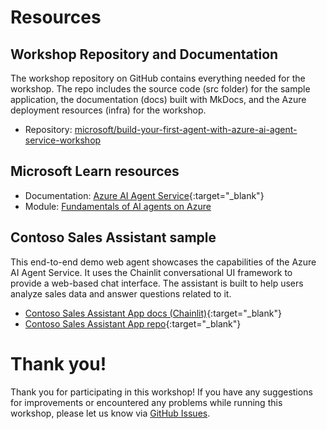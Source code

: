 # Resources

## Workshop Repository and Documentation

The workshop repository on GitHub contains everything needed for the workshop. The repo includes the source code (src folder) for the sample application, the documentation (docs) built with MkDocs, and the Azure deployment resources (infra) for the workshop.

* Repository: [microsoft/build-your-first-agent-with-azure-ai-agent-service-workshop](https://github.com/microsoft/build-your-first-agent-with-azure-ai-agent-service-workshop)

## Microsoft Learn resources

- Documentation: [Azure AI Agent Service](https://learn.microsoft.com/azure/ai-services/agents/){:target="_blank"}
- Module: [Fundamentals of AI agents on Azure](https://learn.microsoft.com/training/modules/ai-agent-fundamentals/)

## Contoso Sales Assistant sample

This end-to-end demo web agent showcases the capabilities of the Azure AI Agent Service. It uses the Chainlit conversational UI framework to provide a web-based chat interface. The assistant is built to help users analyze sales data and answer questions related to it.

- [Contoso Sales Assistant App docs (Chainlit)](https://azure-samples.github.io/contoso-sales-azure-openai-assistants-api/){:target="_blank"}
- [Contoso Sales Assistant App repo](https://github.com/Azure-Samples/contoso-sales-azure-openai-assistants-api){:target="_blank"}

# Thank you!

Thank you for participating in this workshop! If you have any suggestions for improvements or encountered any problems while running this workshop, please let us know via [GitHub Issues](https://github.com/microsoft/build-your-first-agent-with-azure-ai-agent-service-workshop/issues).